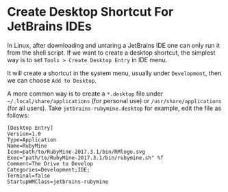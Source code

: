 # Create Desktop Shortcut For JetBrains IDEs

In Linux, after downloading and untaring a JetBrains IDE one can only run it from the shell script. If we want to create a desktop shortcut, the simplest way is to set `Tools > Create Desktop Entry` in IDE menu.

It will create a shortcut in the system menu, usually under `Development`, then we can choose `Add to Desktop`.

A more common way is to create a `*.desktop` file under `~/.local/share/applications` (for personal use) or `/usr/share/applications` (for all users). Take `jetbrains-rubymine.desktop` for example, edit the file as follows:

```
[Desktop Entry]
Version=1.0
Type=Application
Name=RubyMine
Icon=path/to/RubyMine-2017.3.1/bin/RMlogo.svg
Exec="path/to/RubyMine-2017.3.1/bin/rubymine.sh" %f
Comment=The Drive to Develop
Categories=Development;IDE;
Terminal=false
StartupWMClass=jetbrains-rubymine
```

